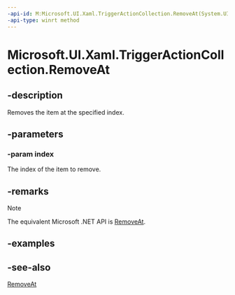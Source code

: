 ```yaml
---
-api-id: M:Microsoft.UI.Xaml.TriggerActionCollection.RemoveAt(System.UInt32)
-api-type: winrt method
---
```


<!-- Method syntax
public void RemoveAt(System.UInt32 index)
-->

# Microsoft.UI.Xaml.TriggerActionCollection.RemoveAt

## -description

Removes the item at the specified index.

## -parameters

### -param index

The index of the item to remove.

## -remarks

> [!NOTE]
> The equivalent Microsoft .NET API is [RemoveAt](/dotnet/api/system.collections.ilist.removeat).

## -examples

## -see-also

[RemoveAt](/dotnet/api/system.collections.ilist.removeat)
